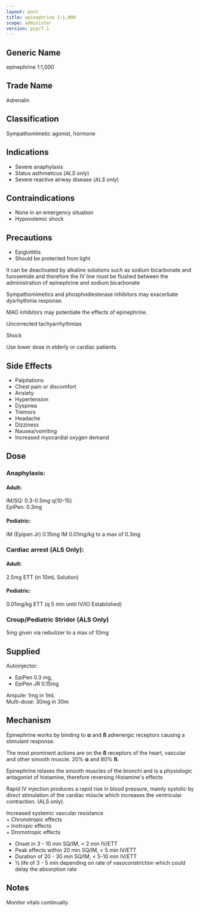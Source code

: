 ```yaml
---
layout: post
title: epinephrine 1:1,000
scope: administer
version: pcp/7.1
---
```


## Generic Name

epinephrine 1:1,000

## Trade Name

Adrenalin

## Classification

Sympathomimetic agonist, hormone

## Indications

- Severe anaphylaxis
- Status asthmaticus (_ALS only_)
- Severe reactive airway disease (_ALS only_)

## Contraindications

- None in an emergency situation
- Hypovolemic shock

## Precautions

- Epiglottitis
- Should be protected from light

It can be deactivated by alkaline solutions such as sodium bicarbonate and furosemide and therefore the IV line must be flushed between the administration of epinephrine and sodium bicarbonate

Sympathomimetics and phosphodiesterase inhibitors may exacerbate dysrhythmia response.

MAO inhibitors may potentiate the effects of epinephrine.

Uncorrected tachyarrhythmias

Shock

Use lower dose in elderly or cardiac patients

## Side Effects

- Palpitations
- Chest pain or discomfort
- Anxiety
- Hypertension
- Dyspnea
- Tremors
- Headache
- Dizziness
- Nausea/vomiting
- Increased myocardial oxygen demand

## Dose

### Anaphylaxis:

#### Adult:
IM/SQ: 0.3-0.5mg q(10-15)  
EpiPen: 0.3mg 

#### Pediatric:
IM (Epipen Jr) 0.15mg
IM 0.01mg/kg to a max of 0.3mg

### Cardiac arrest (ALS Only):

#### Adult:
2.5mg ETT (in 10mL Solution)

#### Pediatric: 
0.01mg/kg ETT (q 5 min until IV/IO Established)

### Croup/Pediatric Stridor (ALS Only)

5mg given via nebulizer to a max of 10mg

## Supplied

Autoinjector:

- EpiPen 0.3 mg,
- EpiPen JR 0.15mg

Ampule: 1mg in 1mL  
Multi-dose: 30mg in 30m

## Mechanism

Epinephrine works by binding to **α** and **ß** adrenergic receptors causing a stimulant response.

The most prominent actions are on the **ß** receptors of the heart, vascular and other smooth muscle. 20% **α** and 80% **ß**.

Epinephrine relaxes the smooth muscles of the bronchi and is a physiologic antagonist of histamine, therefore reversing Histamine's effects

Rapid IV injection produces a rapid rise in blood pressure, mainly systolic by direct stimulation of the cardiac müscle which increases the ventricular contraction. (ALS only).

Increased systemic vascular resistance\
\+ Chronotropic effects\
\+ Inotropic effects\
\+ Dromotropic effects

- Onset in 3 - 10 min SQ/IM, < 2 min IV/ETT
- Peak effects within 20 min SQ/IM, < 5 min IV/ETT
- Duration of 20 - 30 min SQ/IM, < 5-10 min IV/ETT
- ½ life of 3 - 5 min depending on rate of vasoconstriction which could delay the absorption rate

## Notes

Monitor vitals continually.
